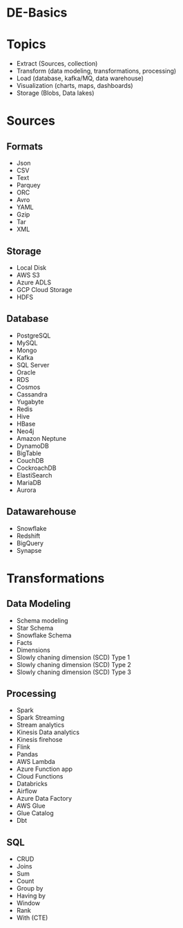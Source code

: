 # DE-Basics

# Topics
- Extract (Sources, collection)
- Transform (data modeling, transformations, processing)
- Load (database, kafka/MQ, data warehouse)
- Visualization (charts, maps, dashboards)
- Storage (Blobs, Data lakes)

# Sources

## Formats
- Json
- CSV
- Text
- Parquey
- ORC
- Avro
- YAML
- Gzip
- Tar
- XML

## Storage
- Local Disk
- AWS S3
- Azure ADLS
- GCP Cloud Storage
- HDFS

## Database
- PostgreSQL
- MySQL
- Mongo
- Kafka
- SQL Server
- Oracle
- RDS
- Cosmos
- Cassandra
- Yugabyte
- Redis
- Hive
- HBase
- Neo4j
- Amazon Neptune
- DynamoDB
- BigTable
- CouchDB
- CockroachDB
- ElastiSearch
- MariaDB
- Aurora

## Datawarehouse
- Snowflake
- Redshift
- BigQuery
- Synapse

# Transformations

## Data Modeling
- Schema modeling 
- Star Schema 
- Snowflake Schema 
- Facts
- Dimensions
- Slowly chaning dimension (SCD) Type 1
- Slowly chaning dimension (SCD) Type 2
- Slowly chaning dimension (SCD) Type 3

## Processing
- Spark
- Spark Streaming
- Stream analytics
- Kinesis Data analytics
- Kinesis firehose
- Flink
- Pandas
- AWS Lambda
- Azure Function app
- Cloud Functions
- Databricks
- Airflow
- Azure Data Factory
- AWS Glue
- Glue Catalog
- Dbt

## SQL
- CRUD
- Joins
- Sum
- Count
- Group by
- Having by
- Window
- Rank
- With (CTE)
